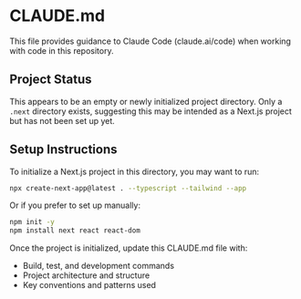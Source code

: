 # CLAUDE.md

This file provides guidance to Claude Code (claude.ai/code) when working with code in this repository.

## Project Status

This appears to be an empty or newly initialized project directory. Only a `.next` directory exists, suggesting this may be intended as a Next.js project but has not been set up yet.

## Setup Instructions

To initialize a Next.js project in this directory, you may want to run:
```bash
npx create-next-app@latest . --typescript --tailwind --app
```

Or if you prefer to set up manually:
```bash
npm init -y
npm install next react react-dom
```

Once the project is initialized, update this CLAUDE.md file with:
- Build, test, and development commands
- Project architecture and structure
- Key conventions and patterns used